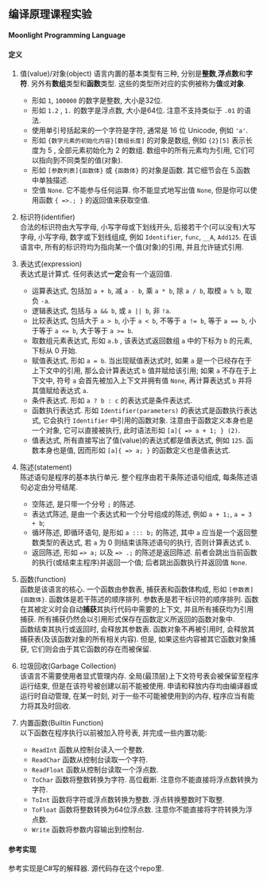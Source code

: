 ## 编译原理课程实验
#### Moonlight Programming Language

#### 定义
1. 值(value)/对象(object)
   语言内置的基本类型有三种, 分别是**整数**,**浮点数**和**字符**. 另外有**数组**类型和**函数**类型. 这些的类型所对应的实例被称为**值**或**对象**.
   * 形如 `1`, `100000` 的数字是整数, 大小是32位.
   * 形如 `1.2` , `1.` 的数字是浮点数, 大小是64位. 注意不支持类似于 `.01` 的语法.
   * 使用单引号括起来的一个字符是字符, 通常是 16 位 Unicode, 例如 `'a'`.
   * 形如 `{数字元素的初始化内容}[数组长度]` 的对象是数组, 例如 `{2}[5]` 表示长度为 5 , 全部元素初始化为 2 的数组. 数组中的所有元素均为引用, 它们可以指向到不同类型的值(对象).
   * 形如 `[参数列表]{函数体}` 或 `{函数体}` 的对象是函数. 其它细节会在 5.函数 中单独描述.
   * 空值 `None`. 它不能参与任何运算. 你不能显式地写出值 `None`, 但是你可以使用函数 `{ =>.; }` 的返回值来获取空值.
    
1. 标识符(identifier)  
   合法的标识符由大写字母, 小写字母或下划线开头, 后接若干个(可以没有)大写字母, 小写字母, 数字或下划线组成, 例如 `Identifier`, `func`, `__A`, `Add125`.
   在该语言中, 所有的标识符均为指向某一个值(对象)的引用, 并且允许链式引用.
   
1. 表达式(expression)  
   表达式是计算式. 任何表达式**一定**会有一个返回值.
   * 运算表达式, 包括加 `a + b`, 减 `a - b`, 乘 `a * b`, 除 `a / b`, 取模 `a % b`, 取负 `-a`.
   * 逻辑表达式, 包括与 `a && b`, 或 `a || b`, 非 `!a`.
   * 比较表达式, 包括大于 `a > b`, 小于 `a < b`, 不等于 `a != b`, 等于 `a == b`, 小于等于 `a <= b`, 大于等于 `a >= b`.
   * 取数组元素表达式, 形如 `a.b` , 该表达式返回数组 `a` 中的下标为 `b` 的元素, 下标从 0 开始.
   * 赋值表达式, 形如 `a = b`. 当出现赋值表达式时, 如果 `a` 是一个已经存在于上下文中的引用, 那么会计算表达式 `b` 值并赋给该引用; 如果 `a` 不存在于上下文中, 符号 `a` 会首先被加入上下文并拥有值 `None`, 再计算表达式 `b` 并将其值赋给表达式 `a`.
   * 条件表达式. 形如 `a ? b : c` 的表达式是条件表达式. 
   * 函数执行表达式. 形如 `Identifier(parameters)` 的表达式是函数执行表达式, 它会执行 `Identifier` 中引用的函数对象. 注意由于函数定义本身也是一个对象, 它可以直接被执行, 此时语法形如 `[a]{ => a + 1; } (2)`.
   * 值表达式, 所有直接写出了值(value)的表达式都是值表达式, 例如 `125`. 函数本身也是值, 因而形如 `[a]{ => a; }` 的函数定义也是值表达式.


1. 陈述(statement)  
   陈述语句是程序的基本执行单元. 整个程序由若干条陈述语句组成, 每条陈述语句必定由分号结尾.
   * 空陈述, 是只带一个分号 `;` 的陈述.
   * 表达式陈述, 是由一个表达式和一个分号组成的陈述, 例如 `a + 1;`, `a = 3 + b`;
   * 循环陈述, 即循环语句, 是形如 `a ::: b;` 的陈述, 其中 `a` 应当是一个返回整数类型的表达式, 若 `a` 为 0 则结束该陈述语句的执行, 否则计算表达式 `b`.
   * 返回陈述, 形如 `=> a;` 以及 `=> .;` 的陈述是返回陈述. 前者会跳出当前函数的执行(或结束主程序)并返回一个值; 后者跳出函数执行并返回值 `None`.
  
1. 函数(function)  
   函数是该语言的核心. 一个函数由参数表, 捕获表和函数体构成, 形如 `[参数表]{函数体}`. 函数体是若干陈述的顺序排列. 参数表是若干标识符的顺序排列. 函数在其被定义时会自动**捕获**其执行代码中需要的上下文, 并且所有捕获均为引用捕获. 所有捕获仍然会以引用形式保存在函数定义所返回的函数对象中.  
   函数结束其执行或返回时, 会释放其参数表. 函数对象不再被引用时, 会释放其捕获表(及该函数对象的所有相关内容). 但是, 如果这些内容被其它函数对象捕获, 它们则会由于其它函数的存在而被保留.

1. 垃圾回收(Garbage Collection)  
   该语言不需要使用者显式管理内存. 全局(最顶层)上下文符号表会被保留至程序运行结束, 但是在该符号被创建以前不能被使用. 申请和释放内存均由编译器或运行时自动管理, 在某一时刻, 对于一些不可能被使用到的内存, 程序应当有能力将其及时回收.

1. 内置函数(Builtin Function)  
   以下函数在程序执行以前被加入符号表, 并完成一些内置功能:
   * `ReadInt` 函数从控制台读入一个整数.
   * `ReadChar` 函数从控制台读取一个字符.
   * `ReadFloat` 函数从控制台读取一个浮点数.
   * `ToChar` 函数将整数转换为字符. 高位截断. 注意你不能直接将浮点数转换为字符.
   * `ToInt` 函数将字符或浮点数转换为整数. 浮点转换整数时下取整.
   * `ToFloat` 函数将整数转换为64位浮点数. 注意你不能直接将字符转换为浮点数.
   * `Write` 函数将参数内容输出到控制台.
   

#### 参考实现
参考实现是C#写的解释器. 源代码存在这个repo里.
